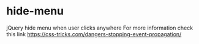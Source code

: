 # hide-menu
jQuery hide menu when user clicks anywhere
For more information check this link
https://css-tricks.com/dangers-stopping-event-propagation/
